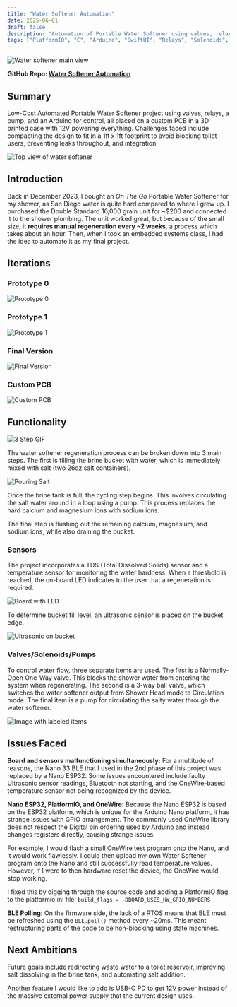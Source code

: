 ```yaml
---
title: "Water Softener Automation"
date: 2025-06-01
draft: false
description: "Automation of Portable Water Softener using valves, relays, and Arduino"
tags: ["PlatformIO", "C", "Arduino", "SwiftUI", "Relays", "Solenoids", "BLE", "Automation"]
---
```


![Water softener main view](Images/Main.jpeg)

**GitHub Repo: [Water Softener Automation](https://github.com/bhackel/water-softener-automation)**

## Summary

Low-Cost Automated Portable Water Softener project using valves, relays, a pump, and an Arduino for control, all placed on a custom PCB in a 3D printed case with 12V powering everything. Challenges faced include compacting the design to fit in a 1ft x 1ft footprint to avoid blocking toilet users, preventing leaks throughout, and integration.

![Top view of water softener](Images/Top.jpeg)

## Introduction

Back in December 2023, I bought an *On The Go* Portable Water Softener for my shower, as San Diego water is quite hard compared to where I grew up. I purchased the Double Standard 16,000 grain unit for ~$200 and connected it to the shower plumbing. The unit worked great, but because of the small size, it **requires manual regeneration every ~2 weeks**, a process which takes about an hour. Then, when I took an embedded systems class, I had the idea to automate it as my final project.

## Iterations

### Prototype 0

![Prototype 0](Images/Prototype%200.jpeg)

### Prototype 1

![Prototype 1](Images/Prototype%201.jpeg)

### Final Version

![Final Version](Images/Main.jpeg)

### Custom PCB

![Custom PCB](Images/Custom%20PCB.jpeg)

## Functionality

![3 Step GIF](Images/Water%20Softener%20Automation/water_softener_automation.gif)

The water softener regeneration process can be broken down into 3 main steps. The first is filling the brine bucket with water, which is immediately mixed with salt (two 26oz salt containers).

![Pouring Salt](Images/Pouring%20salt.jpeg)

Once the brine tank is full, the cycling step begins. This involves circulating the salt water around in a loop using a pump. This process replaces the hard calcium and magnesium ions with sodium ions.

The final step is flushing out the remaining calcium, magnesium, and sodium ions, while also draining the bucket.

### Sensors

The project incorporates a TDS (Total Dissolved Solids) sensor and a temperature sensor for monitoring the water hardness. When a threshold is reached, the on-board LED indicates to the user that a regeneration is required.

![Board with LED](Images/Board%20with%20LED.jpeg)

To determine bucket fill level, an ultrasonic sensor is placed on the bucket edge.

![Ultrasonic on bucket](Images/Ultrasonic%20sensor%20placed.jpeg)

### Valves/Solenoids/Pumps

To control water flow, three separate items are used. The first is a Normally-Open One-Way valve. This blocks the shower water from entering the system when regenerating. The second is a 3-way ball valve, which switches the water softener output from Shower Head mode to Circulation mode. The final item is a pump for circulating the salty water through the water softener.

![Image with labeled items](Images/Labeled.jpeg)

## Issues Faced

**Board and sensors malfunctioning simultaneously:** For a multitude of reasons, the Nano 33 BLE that I used in the 2nd phase of this project was replaced by a Nano ESP32. Some issues encountered include faulty Ultrasonic sensor readings, Bluetooth not starting, and the OneWire-based temperature sensor not being recognized by the device.

**Nano ESP32, PlatformIO, and OneWire:** Because the Nano ESP32 is based on the ESP32 platform, which is unique for the Arduino Nano platform, it has strange issues with GPIO arrangement. The commonly used OneWire library does not respect the Digital pin ordering used by Arduino and instead changes registers directly, causing strange issues. 

For example, I would flash a small OneWire test program onto the Nano, and it would work flawlessly. I could then upload my own Water Softener program onto the Nano and still successfully read temperature values. However, if I were to then hardware reset the device, the OneWire would stop working.

I fixed this by digging through the source code and adding a PlatformIO flag to the platformio.ini file: `build_flags = -DBOARD_USES_HW_GPIO_NUMBERS`

**BLE Polling:** On the firmware side, the lack of a RTOS means that BLE must be refreshed using the `BLE.poll()` method every ~20ms. This meant restructuring parts of the code to be non-blocking using state machines.

## Next Ambitions

Future goals include redirecting waste water to a toilet reservoir, improving salt dissolving in the brine tank, and automating salt addition.

Another feature I would like to add is USB-C PD to get 12V power instead of the massive external power supply that the current design uses.




